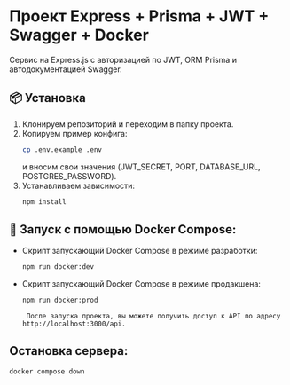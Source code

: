 # Проект Express + Prisma + JWT + Swagger + Docker

Сервис на Express.js с авторизацией по JWT, ORM Prisma и автодокументацией Swagger.

## 📦 Установка

1. Клонируем репозиторий и переходим в папку проекта.
2. Копируем пример конфига:
   ```bash
   cp .env.example .env
   ```
   и вносим свои значения (JWT_SECRET, PORT, DATABASE_URL, POSTGRES_PASSWORD).
3. Устанавливаем зависимости:
   ```bash
   npm install
   ```
## 🚀 Запуск с помощью Docker Compose:

- Скрипт запускающий Docker Compose в режиме разработки:
  ```bash
  npm run docker:dev
  ```
- Скрипт запускающий Docker Compose в режиме продакшена:
  ```bash
  npm run docker:prod
  ```

  ````
   После запуска проекта, вы можете получить доступ к API по адресу http://localhost:3000/api.

## Остановка сервера:
   ```bash
   docker compose down
   ```
   
